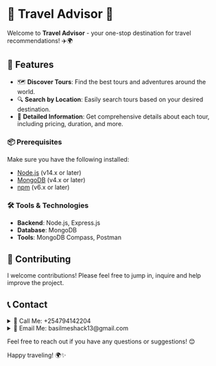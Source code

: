 # 🌟 Travel Advisor 🌟

Welcome to **Travel Advisor** - your one-stop destination for travel recommendations! ✈️🌍

## 🎉 Features

- 🗺️ **Discover Tours**: Find the best tours and adventures around the world.
- 🔍 **Search by Location**: Easily search tours based on your desired destination.
- 📝 **Detailed Information**: Get comprehensive details about each tour, including pricing, duration, and more.

### 📦 Prerequisites

Make sure you have the following installed:

- [Node.js](https://nodejs.org/) (v14.x or later)
- [MongoDB](https://www.mongodb.com/) (v4.x or later)
- [npm](https://www.npmjs.com/) (v6.x or later)

### 🛠️ Tools & Technologies

- **Backend**: Node.js, Express.js
- **Database**: MongoDB
- **Tools**: MongoDB Compass, Postman

## 🤝 Contributing

I welcome contributions! Please feel free to jump in, inquire and help improve the project.

## 📞 Contact

<details>
  <summary>📱 Call Me: +254794142204</summary>
  [Call Me: +254794142204](tel:+254794142204)
</details>

<details>
  <summary>📧 Email Me: basilmeshack13@gmail.com</summary>
  [Email Me: basilmeshack13@gmail.com](mailto:basilmeshack13@gmail.com)
</details>

Feel free to reach out if you have any questions or suggestions! 😊

Happy traveling! 🌍✨
